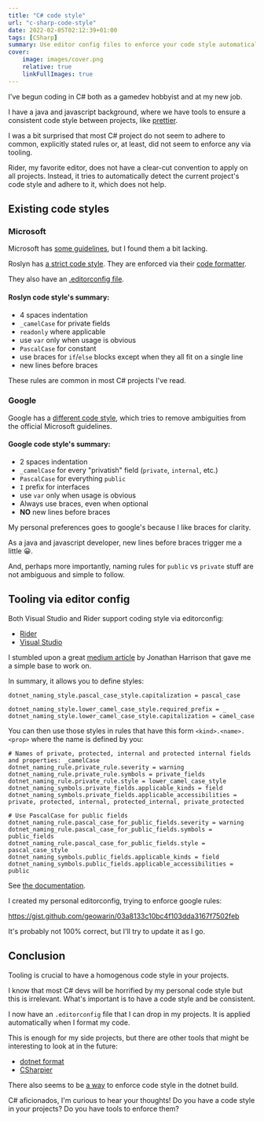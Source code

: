 ```yaml
---
title: "C# code style"
url: "c-sharp-code-style"
date: 2022-02-05T02:12:39+01:00
tags: [CSharp]
summary: Use editor config files to enforce your code style automatically!
cover:
    image: images/cover.png
    relative: true
    linkFullImages: true
---
```


I've begun coding in C# both as a gamedev hobbyist and at my new job.

I have a java and javascript background, where we have tools to ensure a
consistent code style between projects, like [prettier](https://prettier.io/).

I was a bit surprised that most C# project do not seem to adhere to common, explicitly stated rules or,
at least, did not seem to enforce any via tooling.

Rider, my favorite editor, does not have a clear-cut convention to apply on all projects.
Instead, it tries to automatically detect the current project's code style and adhere to it,
which does not help.

## Existing code styles

### Microsoft

Microsoft has [some guidelines](https://docs.microsoft.com/en-us/dotnet/standard/design-guidelines/naming-guidelines),
but I found them a bit lacking. 

Roslyn has [a strict code style](https://github.com/dotnet/corefx/blob/master/Documentation/coding-guidelines/coding-style.md).
They are enforced via their [code formatter](https://github.com/dotnet/codeformatter).

They also have an [.editorconfig file](https://github.com/dotnet/roslyn/blob/main/.editorconfig).

#### Roslyn code style's summary:

- 4 spaces indentation
- `_camelCase` for private fields
- `readonly` where applicable
- use `var` only when usage is obvious
- `PascalCase` for constant 
- use braces for `if`/`else` blocks except when they all fit on a single line
- new lines before braces

These rules are common in most C# projects I've read.

### Google

Google has a [different code style](https://google.github.io/styleguide/csharp-style.html), which
tries to remove ambiguities from the official Microsoft guidelines.

#### Google code style's summary:

- 2 spaces indentation
- `_camelCase` for every "privatish" field (`private`, `internal`, etc.)
- `PascalCase` for everything `public`
- `I` prefix for interfaces
- use `var` only when usage is obvious
- Always use braces, even when optional
- **NO** new lines before braces

My personal preferences goes to google's because I like braces for clarity.

As a java and javascript developer, new lines before braces trigger me a little 😀.

And, perhaps more importantly, naming rules for `public` vs `private` stuff are not ambiguous
and simple to follow.

## Tooling via editor config

Both Visual Studio and Rider support coding style via editorconfig:

 - [Rider](https://www.jetbrains.com/help/rider/2021.3/Using_EditorConfig.html)
 - [Visual Studio](https://docs.microsoft.com/en-us/visualstudio/ide/code-styles-and-code-cleanup?view=vs-2022)

I stumbled upon a great [medium article](https://jonjam.medium.com/c-code-style-using-editorconfig-9d38de65527d) by Jonathan Harrison
that gave me a simple base to work on.

In summary, it allows you to define styles:

```config
dotnet_naming_style.pascal_case_style.capitalization = pascal_case
                    
dotnet_naming_style.lower_camel_case_style.required_prefix = _
dotnet_naming_style.lower_camel_case_style.capitalization = camel_case
```

You can then use those styles in rules that have this form `<kind>.<name>.<prop>` where the
name is defined by you:

```config
# Names of private, protected, internal and protected internal fields and properties: _camelCase
dotnet_naming_rule.private_rule.severity = warning
dotnet_naming_rule.private_rule.symbols = private_fields
dotnet_naming_rule.private_rule.style = lower_camel_case_style
dotnet_naming_symbols.private_fields.applicable_kinds = field
dotnet_naming_symbols.private_fields.applicable_accessibilities = private, protected, internal, protected_internal, private_protected

# Use PascalCase for public fields
dotnet_naming_rule.pascal_case_for_public_fields.severity = warning
dotnet_naming_rule.pascal_case_for_public_fields.symbols = public_fields
dotnet_naming_rule.pascal_case_for_public_fields.style = pascal_case_style
dotnet_naming_symbols.public_fields.applicable_kinds = field
dotnet_naming_symbols.public_fields.applicable_accessibilities = public
```

See [the documentation](https://docs.microsoft.com/en-us/dotnet/fundamentals/code-analysis/style-rules/language-rules#net-style-rules).


I created my personal editorconfig, trying to enforce google rules:

https://gist.github.com/geowarin/03a8133c10bc4f103dda3167f7502feb

It's probably not 100% correct, but I'll try to update it as I go.

## Conclusion

Tooling is crucial to have a homogenous code style in your projects.

I know that most C# devs will be horrified by my personal code style but this is
irrelevant. What's important is to have a code style and be consistent.

I now have an `.editorconfig` file that I can drop in my projects. It is applied automatically
when I format my code.

This is enough for my side projects, but there are other tools that might be interesting
to look at in the future:

- [dotnet format](https://github.com/dotnet/format)
- [CSharpier](https://github.com/belav/csharpier) 

There also seems to be [a way](https://docs.microsoft.com/en-us/dotnet/core/project-sdk/msbuild-props#enforcecodestyleinbuild) 
to enforce code style in the dotnet build.

C# aficionados, I'm curious to hear your thoughts! Do you have a code style in your projects?
Do you have tools to enforce them?
